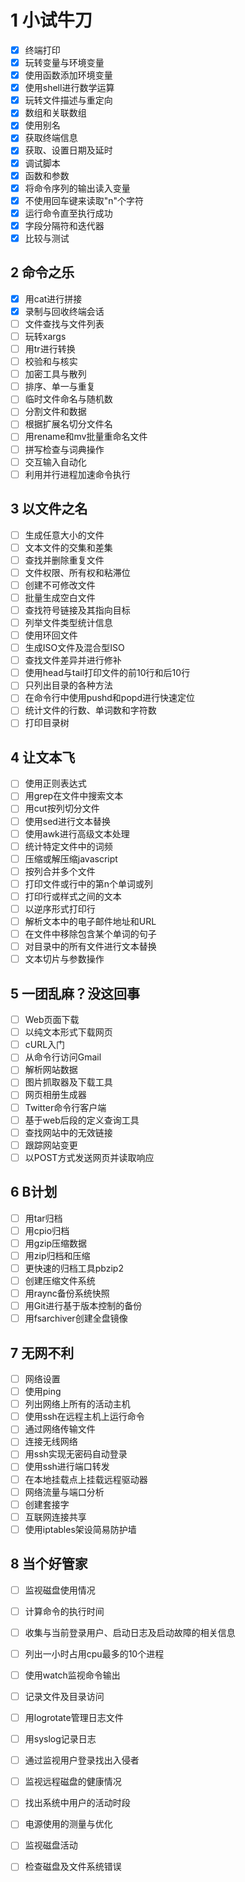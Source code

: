 # 1 小试牛刀

* [x] 终端打印
* [x] 玩转变量与环境变量
* [x] 使用函数添加环境变量
* [x] 使用shell进行数学运算
* [x] 玩转文件描述与重定向
* [x] 数组和关联数组
* [x] 使用别名
* [x] 获取终端信息
* [x] 获取、设置日期及延时
* [x] 调试脚本
* [x] 函数和参数
* [x] 将命令序列的输出读入变量
* [x] 不使用回车键来读取"n"个字符
* [x] 运行命令直至执行成功
* [x] 字段分隔符和迭代器
* [x] 比较与测试

## 2 命令之乐

* [x] 用cat进行拼接
* [x] 录制与回收终端会话
* [ ] 文件查找与文件列表
* [ ] 玩转xargs
* [ ] 用tr进行转换
* [ ] 校验和与核实
* [ ] 加密工具与散列
* [ ] 排序、单一与重复
* [ ] 临时文件命名与随机数
* [ ] 分割文件和数据
* [ ] 根据扩展名切分文件名
* [ ] 用rename和mv批量重命名文件
* [ ] 拼写检查与词典操作
* [ ] 交互输入自动化
* [ ] 利用并行进程加速命令执行

## 3 以文件之名

* [ ] 生成任意大小的文件
* [ ] 文本文件的交集和差集
* [ ] 查找并删除重复文件
* [ ] 文件权限、所有权和粘滞位
* [ ] 创建不可修改文件
* [ ] 批量生成空白文件
* [ ] 查找符号链接及其指向目标
* [ ] 列举文件类型统计信息
* [ ] 使用环回文件
* [ ] 生成ISO文件及混合型ISO
* [ ] 查找文件差异并进行修补
* [ ] 使用head与tail打印文件的前10行和后10行
* [ ] 只列出目录的各种方法
* [ ] 在命令行中使用pushd和popd进行快速定位
* [ ] 统计文件的行数、单词数和字符数
* [ ] 打印目录树

## 4 让文本飞

* [ ] 使用正则表达式
* [ ] 用grep在文件中搜索文本
* [ ] 用cut按列切分文件
* [ ] 使用sed进行文本替换
* [ ] 使用awk进行高级文本处理
* [ ] 统计特定文件中的词频
* [ ] 压缩或解压缩javascript
* [ ] 按列合并多个文件
* [ ] 打印文件或行中的第n个单词或列
* [ ] 打印行或样式之间的文本
* [ ] 以逆序形式打印行
* [ ] 解析文本中的电子邮件地址和URL
* [ ] 在文件中移除包含某个单词的句子
* [ ] 对目录中的所有文件进行文本替换
* [ ] 文本切片与参数操作

## 5 一团乱麻？没这回事

* [ ] Web页面下载
* [ ] 以纯文本形式下载网页
* [ ] cURL入门
* [ ] 从命令行访问Gmail
* [ ] 解析网站数据
* [ ] 图片抓取器及下载工具
* [ ] 网页相册生成器
* [ ] Twitter命令行客户端
* [ ] 基于web后段的定义查询工具
* [ ] 查找网站中的无效链接
* [ ] 跟踪网站变更
* [ ] 以POST方式发送网页并读取响应

## 6 B计划

* [ ] 用tar归档
* [ ] 用cpio归档
* [ ] 用gzip压缩数据
* [ ] 用zip归档和压缩
* [ ] 更快速的归档工具pbzip2
* [ ] 创建压缩文件系统
* [ ] 用raync备份系统快照
* [ ] 用Git进行基于版本控制的备份
* [ ] 用fsarchiver创建全盘镜像

## 7 无网不利

* [ ] 网络设置
* [ ] 使用ping
* [ ] 列出网络上所有的活动主机
* [ ] 使用ssh在远程主机上运行命令
* [ ] 通过网络传输文件
* [ ] 连接无线网络
* [ ] 用ssh实现无密码自动登录
* [ ] 使用ssh进行端口转发
* [ ] 在本地挂载点上挂载远程驱动器
* [ ] 网络流量与端口分析
* [ ] 创建套接字
* [ ] 互联网连接共享
* [ ] 使用iptables架设简易防护墙

## 8 当个好管家

* [ ] 监视磁盘使用情况
* [ ] 计算命令的执行时间
* [ ] 收集与当前登录用户、启动日志及启动故障的相关信息
* [ ] 列出一小时占用cpu最多的10个进程
* [ ] 使用watch监视命令输出
* [ ] 记录文件及目录访问
* [ ] 用logrotate管理日志文件
* [ ] 用syslog记录日志
* [ ] 通过监视用户登录找出入侵者
* [ ] 监视远程磁盘的健康情况
* [ ] 找出系统中用户的活动时段
* [ ] 电源使用的测量与优化
* [ ] 监视磁盘活动
* [ ] 检查磁盘及文件系统错误

